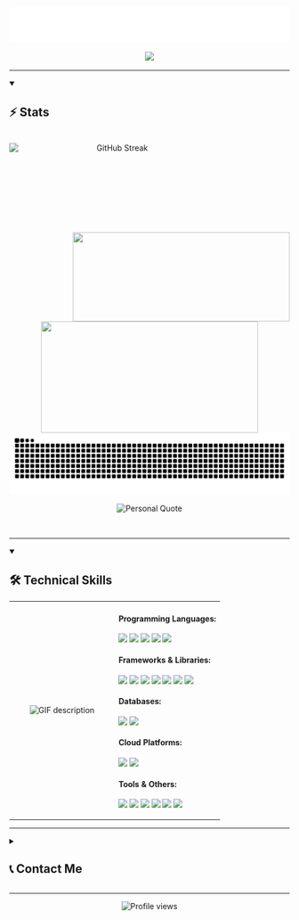 <p align="center">
  <img src="https://github.com/Madushansuriyabandara/Madushansuriyabandara/blob/main/images/name.svg" alt="Madushan Suriyabandara" />
</p>

<p align="center">
  <img src="https://readme-typing-svg.demolab.com/?lines=Final-year%20CSE%20undergrad%2C%20University%20of%20Moratuwa&font=Fira%20Code&center=true&width=740&height=45&color=3828ca&vCenter=true&pause=1000&size=22" />
</p>


<hr>
<details open>

  <summary>

<h2 align="left">⚡ Stats</h2>

</summary>

<br>


<div align=center>
<a href="https://git.io/streak-stats">
  <img width=390 height=160 align="left" src="https://github-readme-streak-stats-eight.vercel.app/?user=Madushansuriyabandara&theme=react&hide_border=true" alt="GitHub Streak" />
</a>
    <a href="https://github.com/Madushansuriyabandara/github-readme-stats" title="Go to Source">
      <img align="right" width=390 height=160 src="https://github-readme-stats.vercel.app/api?username=Madushansuriyabandara&show_icons=true&theme=react&border_color=3828ca&hide_border=true" />
    </a>
  </div>

  <br><br><br><br><br><br><br><br>
  <div align=center>
    <a href="https://github.com/Madushansuriyabandara/github-readme-stats">
      <img width=390 height=200 align="center" src="https://github-readme-stats.vercel.app/api/top-langs/?username=Madushansuriyabandara&hide=c%23,powershell,Mathematica,Ruby,Objective-C,Objective-C%2b%2b,Cuda&title_color=3828ca&text_color=ffffff&icon_color=ff004c&bg_color=20232a&langs_count=8&layout=compact&border_color=3828ca&hide_border=true&size_weight=0.5&count_weight=0.5" />
    </a>
  </div>
</h2>
<div align="center">
	<img src="https://github.com/Madushansuriyabandara/Madushansuriyabandara/blob/output/github-snake-dark.svg" />
</div>
<picture>
  <source media="(prefers-color-scheme: dark)" srcset="https://raw.githubusercontent.com/Madushansuriyabandara/Madushansuriyabandara/output/github-contribution-grid-snake-dark.svg">
  <source media="(prefers-color-scheme: light)" srcset="https://raw.githubusercontent.com/Madushansuriyabandara/Madushansuriyabandara/output/github-contribution-grid-snake-dark.svg">
</picture>







</details>

</hr>
<p align="center">
  <img src="https://quotes-github-readme.vercel.app/api?type=horizontal&theme=merko&border=true&quote=Let%20your%20contributions%20reflect%20your%20commitment%20&author=Madushan,%20North%20Star%20Version" alt="Personal Quote">
</p>

<div align="center">

  <br />
</div>


<hr>
<details open>
  <summary><h2>🛠️ Technical Skills</h2></summary>

  <table>
    <tr>
      <!-- Left Column: GIF -->
      <td width="50%" align="center">
        <picture>
          <source media="(prefers-color-scheme: dark)" 
                  srcset="https://github.com/Madushansuriyabandara/Madushansuriyabandara/blob/main/images/20250906_094642_edit1-ezgif.com-crop.gif">
          <img alt="GIF description" 
               src="https://github.com/Madushansuriyabandara/Madushansuriyabandara/blob/main/images/20250906_094642_edit1-ezgif.com-crop.gif" 
               width="700">
        </picture>
      </td>

  <!-- Right Column: Skills -->
  <td width="50%" valign="top">

<h4>Programming Languages:</h4>
<p align="left">
  <a href="#"><img src="https://readme-components.vercel.app/api?component=logo&fill=black&logo=python&svgfill=3670A0" height="50"></a>
  <a href="#"><img src="https://readme-components.vercel.app/api?component=logo&fill=black&logo=cplusplus&svgfill=00599C&logotext=C%2B%2B" height="50"></a>
  <a href="#"><img src="https://readme-components.vercel.app/api?component=logo&fill=black&logo=java&svgfill=ED8B00" height="50"></a>
  <a href="#"><img src="https://readme-components.vercel.app/api?component=logo&fill=black&logo=dart&svgfill=0175C2" height="50"></a>
  <a href="#"><img src="https://readme-components.vercel.app/api?component=logo&fill=black&logo=javascript&svgfill=F7DF1E" height="50"></a>
</p>

<h4>Frameworks & Libraries:</h4>
<p align="left">
  <a href="#"><img src="https://readme-components.vercel.app/api?component=logo&fill=black&logo=flutter&svgfill=02569B" height="50"></a>
  <a href="#"><img src="https://readme-components.vercel.app/api?component=logo&fill=black&logo=django&svgfill=092E20" height="50"></a>
  <a href="#"><img src="https://readme-components.vercel.app/api?component=logo&fill=black&logo=react&svgfill=61DAFB" height="50"></a>
  <a href="#"><img src="https://readme-components.vercel.app/api?component=logo&fill=black&logo=angular&svgfill=DD0031" height="50"></a>
  <a href="#"><img src="https://readme-components.vercel.app/api?component=logo&fill=black&logo=dot-net&svgfill=512BD4" height="50"></a>
  <a href="#"><img src="https://readme-components.vercel.app/api?component=logo&fill=black&logo=node.js&svgfill=43853D" height="50"></a>
  <a href="#"><img src="https://readme-components-eta.vercel.app//api?component=logo&&fill=black&logo=langchain&svgfill=1C3C3B" height="50"></a>
</p>

<h4>Databases:</h4>
<p align="left">
  <a href="#"><img src="https://readme-components.vercel.app/api?component=logo&fill=black&logo=mysql&svgfill=005C84" height="50"></a>
  <a href="#"><img src="https://readme-components.vercel.app/api?component=logo&fill=black&logo=postgresql&svgfill=316192" height="50"></a>
</p>

<h4>Cloud Platforms:</h4>
<p align="left">
  <a href="#"><img src="https://readme-components.vercel.app/api?component=logo&fill=black&logo=microsoftazure&svgfill=0078D4" height="50"></a>
  <a href="#"><img src="https://readme-components.vercel.app/api?component=logo&fill=black&logo=amazonaws&svgfill=FF9900" height="50"></a>
</p>

<h4>Tools & Others:</h4>
<p align="left">
  <a href="#"><img src="https://readme-components.vercel.app/api?component=logo&fill=black&logo=node-red&svgfill=8F0000" height="50"></a>
  <a href="#"><img src="https://readme-components.vercel.app/api?component=logo&fill=black&logo=visualstudiocode&svgfill=007ACC" height="50"></a>
  <a href="#"><img src="https://readme-components.vercel.app/api?component=logo&fill=black&logo=github" height="50"></a>
  <a href="#"><img src="https://readme-components.vercel.app/api?component=logo&fill=black&logo=postman&svgfill=FF6C37" height="50"></a>
  <a href="#"><img src="https://readme-components.vercel.app/api?component=logo&fill=black&logo=docker&svgfill=009DDB" height="50"></a>
  <a href="#"><img src="https://readme-components.vercel.app/api?component=logo&fill=black&logo=firebase&svgfill=009DDB" height="50"></a>
</p>

  </td>
</tr>
  </table>

</details>

<hr>


<details close>
  <summary><h2>📞 Contact Me</h2></summary>

<a href="mailto:madushansuriyabandara@gmail.com">
      <img src="https://img.shields.io/badge/EMAIL-D14836?logoColor=white&font=Fira%20Code&font-size=13" alt="EMAIL" width="110" height="30">
    </a>
    <br>
    <a href="https://www.linkedin.com/in/madushan-suriyabandara-75b322243/">
      <img src="https://img.shields.io/badge/LINKEDIN-0077B5?logoColor=white&font=Fira%20Code&font-size=14" alt="LINKEDIN" width="110" height="30">
    </a>

</details>


</hr>

<hr>


<p align="center">
  <img 
    src="https://komarev.com/ghpvc/?username=Madushansuriyabandara&color=8A2BE2&style=for-the-badge" 
    alt="Profile views" 
    width="220"
  />
</p>


